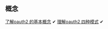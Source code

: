 ## 概念

 [了解oauth2 的基本概念](https://www.bilibili.com/video/BV1VE411h7aL/?spm_id_from=333.788.recommend_more_video.0&vd_source=6df4aa7b31f2694a11d8f97c71a807d8) ✔
 [理解oauth2 四种模式](https://blog.51cto.com/u_15344989/4964824)  ✔
